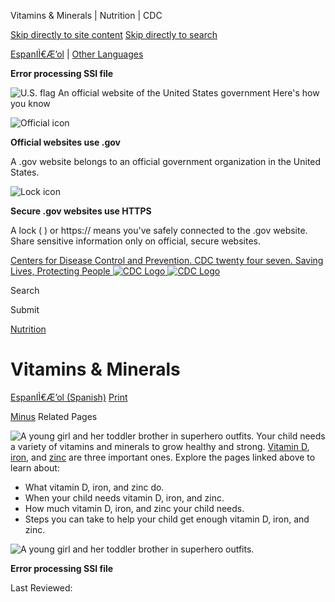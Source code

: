 





















Vitamins \& Minerals \| Nutrition \| CDC
 










 






 











 




[Skip directly to site content](#content)
[Skip directly to search](#headerSearch)


[EspanIÌ€Æ’ol](/spanish/) \| 
[Other Languages](https://wwwn.cdc.gov/pubs/other-languages/)

**Error processing SSI file**  



![U.S. flag](/TemplatePackage/4.0/assets/imgs/uswds/us_flag_small.png)
An official website of the United States government Here's how you know 



![Official icon](/TemplatePackage/4.0/assets/imgs/uswds/icon-dot-gov.svg)



**Official websites use .gov**


A .gov website belongs to an official government organization in the United States.







![Lock icon](/TemplatePackage/4.0/assets/imgs/uswds/icon-https.svg)



**Secure .gov websites use HTTPS**


A lock (  ) or https:// means you've safely connected to the .gov website. Share sensitive information only on official, secure websites.








 



[Centers for Disease Control and Prevention. CDC twenty four seven. Saving Lives, Protecting People
![CDC Logo](/TemplatePackage/4.0/assets/imgs/logo/logo-notext.svg)
![CDC Logo](/TemplatePackage/4.0/assets/imgs/logo/logo-notext.svg)](https://www.cdc.gov/)





Search









Submit

















 [Nutrition](/nutrition/php/about/index.html)









 











Vitamins \& Minerals
====================

 
[EspanIÌ€Æ’ol (Spanish)](/nutrition/infantandtoddlernutrition/vitamins-minerals/index-es.html) [Print](#print)



[Minus](#collapse_109166280426f28cc)
Related Pages




![A young girl and her toddler brother in superhero outfits.](/nutrition/infantandtoddlernutrition/images/vitamins-minerals-heros.jpg?_=95700 "vitamins-minerals-heros")
Your child needs a variety of vitamins and minerals to grow healthy and strong. [Vitamin D](/nutrition/infantandtoddlernutrition/vitamins-minerals/vitamin-d.html), [iron](/nutrition/infantandtoddlernutrition/vitamins-minerals/iron.html), and [zinc](/nutrition/infantandtoddlernutrition/vitamins-minerals/zinc.html) are three important ones. Explore the pages linked above to learn about:


* What vitamin D, iron, and zinc do.
* When your child needs vitamin D, iron, and zinc.
* How much vitamin D, iron, and zinc your child needs.
* Steps you can take to help your child get enough vitamin D, iron, and zinc.


![A young girl and her toddler brother in superhero outfits.](/nutrition/infantandtoddlernutrition/images/vitamins-minerals-heros.jpg?_=95700)





**Error processing SSI file**  






 Last Reviewed: